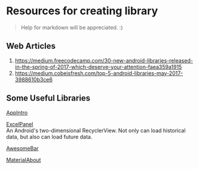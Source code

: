 # Resources for creating library

>Help for markdown will be appreciated. :)

## Web Articles
1. https://medium.freecodecamp.com/30-new-android-libraries-released-in-the-spring-of-2017-which-deserve-your-attention-faea359a1915
2. https://medium.cobeisfresh.com/top-5-android-libraries-may-2017-3988610b3ce6

## Some Useful Libraries

   [AppIntro](https://github.com/GeorgeArgyrakis/FloatingKeyboard)
   
   [ExcelPanel](https://github.com/zhouchaoyuan/excelPanel)  
   An Android's two-dimensional RecyclerView. Not only can load historical data, but also can load future data.  

   [AwesomeBar](https://github.com/florent37/AwesomeBar)
   
   [MaterialAbout](https://github.com/jrvansuita/MaterialAbout)
   
